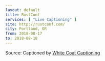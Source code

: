 ```yaml
---
layout: default
title: RustConf
services: [ "Live Captioning" ]
site: http://rustconf.com/
city: Portland, OR
from: 2018-08-17
to: 2018-08-18
---
```


Source: Captioned by [White Coat Captioning](http://www.whitecoatcaptioning.com/)
